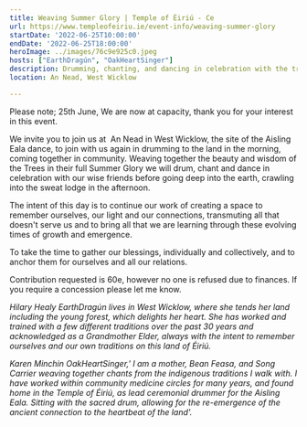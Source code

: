 ```yaml
---
title: Weaving Summer Glory | Temple of Éiriú - Ce
url: https://www.templeofeiriu.ie/event-info/weaving-summer-glory
startDate: '2022-06-25T10:00:00'
endDate: '2022-06-25T18:00:00'
heroImage: ../images/76c9e925c0.jpeg
hosts: ["EarthDragún", "OakHeartSinger"]
description: Drumming, chanting, and dancing in celebration with the trees in their full summer glory before going deep into the earth, crawling into the sweat lodge in the afternoon.
location: An Nead, West Wicklow

---
```

Please note; 25th June, We are now at capacity, thank you for your interest in this event.

We invite you to join us at  An Nead in West Wicklow, the site of the Aisling Eala dance, to join with us again in drumming to the land in the morning, coming together in community. Weaving together the beauty and wisdom of the Trees in their full Summer Glory we will drum, chant and dance in celebration with our wise friends before going deep into the earth, crawling into the sweat lodge in the afternoon.

The intent of this day is to continue our work of creating a space to remember ourselves, our light and our connections, transmuting all that doesn't serve us and to bring all that we are learning through these evolving times of growth and emergence.

To take the time to gather our blessings, individually and collectively, and to anchor them for ourselves and all our relations.

Contribution requested is 60e, however no one is refused due to finances. If you require a concession please let me know.

_Hilary Healy EarthDragún lives in West Wicklow, where she tends her land including the young forest, which delights her heart. She has worked and trained with a few different traditions over the past 30 years and acknowledged as a Grandmother Elder, always with the intent to remember ourselves and our own traditions on this land of Éiriú._

_Karen Minchin OakHeartSinger,' I am a mother, Bean Feasa, and Song Carrier weaving together chants from the indigenous traditions I walk with. I have worked within community medicine circles for many years, and found home in the Temple of Éiriú, as lead ceremonial drummer for the Aisling Eala. Sitting with the sacred drum, allowing for the re-emergence of the ancient connection to the heartbeat of the land'._
